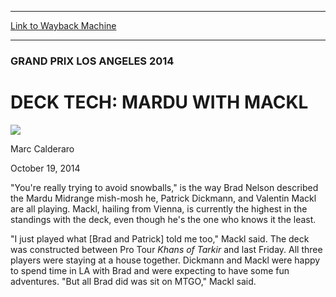 
---
[Link to Wayback Machine](https://web.archive.org/web/20141021191635/http://magic.wizards.com/en/events/coverage/gpla14/decktechmardu)

[_metadata_:description]:- "`You're really trying to avoid snowballs,` is the way Brad Nelson described the Mardu Midrange mish-mosh he, Patrick Dickmann, and Valentin Mackl are all playing. Mackl, hailing from Vienna, is currently the highest in the standings with the deck, even though he's the one who knows it the least."
[_metadata_:generator]:- "Drupal 7 (http://drupal.org)"
[_metadata_:node]:- "289066"
[_metadata_:publish_date]:- "2014-10-19"
[_metadata_:source]:- "div-main"
[_metadata_:title]:- "DECK TECH: MARDU WITH MACKL"
[_metadata_:wayback_capture_timestamp]:- "2014-10-21 19:16:35"
[_metadata_:wayback_raw_url]:- "https://web.archive.org/web/20141021191635id_/http://magic.wizards.com/en/events/coverage/gpla14/decktechmardu"
[_metadata_:wayback_url]:- "http://magic.wizards.com/en/events/coverage/gpla14/decktechmardu"
---





### GRAND PRIX LOS ANGELES 2014


DECK TECH: MARDU WITH MACKL
===========================



![](https://media.magic.wizards.com/styles/auth_small/public/images/person/calderaro.jpg)

Marc Calderaro




October 19, 2014
 










"You're really trying to avoid snowballs," is the way Brad Nelson described the Mardu Midrange mish-mosh he, Patrick Dickmann, and Valentin Mackl are all playing. Mackl, hailing from Vienna, is currently the highest in the standings with the deck, even though he's the one who knows it the least.



 "I just played what [Brad and Patrick] told me too," Mackl said. The deck was constructed between Pro Tour *Khans of Tarkir* and last Friday. All three players were staying at a house together. Dickmann and Mackl were happy to spend time in LA with Brad and were expecting to have some fun adventures. "But all Brad did was sit on MTGO," Mackl said.





  






 
 




  







